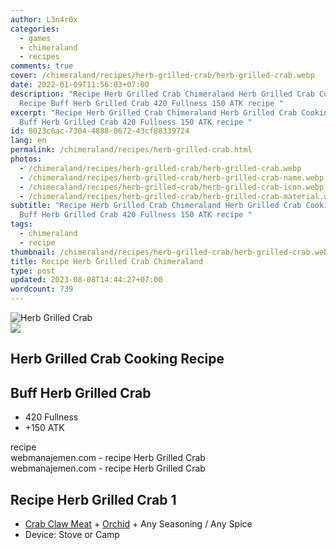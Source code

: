 ```yaml
---
author: L3n4r0x
categories:
  - games
  - chimeraland
  - recipes
comments: true
cover: /chimeraland/recipes/herb-grilled-crab/herb-grilled-crab.webp
date: 2022-01-09T11:56:03+07:00
description: "Recipe Herb Grilled Crab Chimeraland Herb Grilled Crab Cooking
  Recipe Buff Herb Grilled Crab 420 Fullness 150 ATK recipe "
excerpt: "Recipe Herb Grilled Crab Chimeraland Herb Grilled Crab Cooking Recipe
  Buff Herb Grilled Crab 420 Fullness 150 ATK recipe "
id: 8023c6ac-7304-4888-8672-43cf88339724
lang: en
permalink: /chimeraland/recipes/herb-grilled-crab.html
photos:
  - /chimeraland/recipes/herb-grilled-crab/herb-grilled-crab.webp
  - /chimeraland/recipes/herb-grilled-crab/herb-grilled-crab-name.webp
  - /chimeraland/recipes/herb-grilled-crab/herb-grilled-crab-icon.webp
  - /chimeraland/recipes/herb-grilled-crab/herb-grilled-crab-material.webp
subtitle: "Recipe Herb Grilled Crab Chimeraland Herb Grilled Crab Cooking Recipe
  Buff Herb Grilled Crab 420 Fullness 150 ATK recipe "
tags:
  - chimeraland
  - recipe
thumbnail: /chimeraland/recipes/herb-grilled-crab/herb-grilled-crab.webp
title: Recipe Herb Grilled Crab Chimeraland
type: post
updated: 2023-08-08T14:44:27+07:00
wordcount: 739
---
```


<link
  rel="stylesheet"
  href="https://rawcdn.githack.com/dimaslanjaka/Web-Manajemen/870a349/css/bootstrap-5-3-0-alpha3-wrapper.css"
/>
<section id="bootstrap-wrapper">
  <div data-bs-theme="dark">
    <div class="card mb-2">
      <div class="card-body">
        <div class="row g-0">
          <div class="col-sm-4 position-relative mb-2">
            <img
              src="https://www.webmanajemen.com/chimeraland/recipes/herb-grilled-crab/herb-grilled-crab-material.webp"
              class="card-img fit-cover w-100 h-100"
              alt="Herb Grilled Crab"
              data-fancybox="true"
            />
          </div>
          <div class="col-sm-8 mb-2">
            <div class="card-body">
              <div class="d-flex flex-row align-items-center mb-3">
                <img
                  class="d-inline-block me-2"
                  src="https://www.webmanajemen.com/chimeraland/recipes/herb-grilled-crab/herb-grilled-crab-icon.webp"
                  width="auto"
                  height="auto"
                  style="vertical-align: middle"
                />
                <h2 class="fs-5">Herb Grilled Crab Cooking Recipe</h2>
              </div>
              <h2 class="card-title fs-5">Buff Herb Grilled Crab</h2>
              <div class="card-text">
                <ul>
                  <li>420 Fullness</li>
                  <li>+150 ATK</li>
                </ul>
              </div>
              <span class="badge rounded-pill">recipe</span>
            </div>
            <div class="card-footer text-end text-muted mt-auto">
              webmanajemen.com - recipe Herb Grilled Crab
            </div>
          </div>
        </div>
      </div>
      <div class="card-footer text-end text-muted">
        webmanajemen.com - recipe Herb Grilled Crab
      </div>
    </div>
    <div class="row mb-2">
      <div class="col-12 col-lg-6 recipe-item mb-2">
        <div class="card">
          <div class="card-body">
            <h2 class="card-title fs-5">Recipe Herb Grilled Crab 1</h2>
            <div class="card-text">
              <ul>
                <li>
                  <a
                    class="text-decoration-none text-primary"
                    href="/chimeraland/materials/crab-claw-meat.html"
                    >Crab Claw Meat</a
                  ><span> + </span
                  ><a
                    class="text-decoration-none text-primary"
                    href="/chimeraland/materials/orchid.html"
                    >Orchid</a
                  ><span> + </span>Any Seasoning<span> / </span>Any Spice
                </li>
                <li>Device: Stove or Camp</li>
              </ul>
            </div>
          </div>
        </div>
      </div>
    </div>
  </div>
</section>